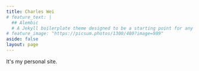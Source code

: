 ```yaml
---
title: Charles Wei
# feature_text: |
  ## Alembic
  # A Jekyll boilerplate theme designed to be a starting point for any Jekyll website
# feature_image: "https://picsum.photos/1300/400?image=989"
aside: false
layout: page
---
```


It's my personal site.


